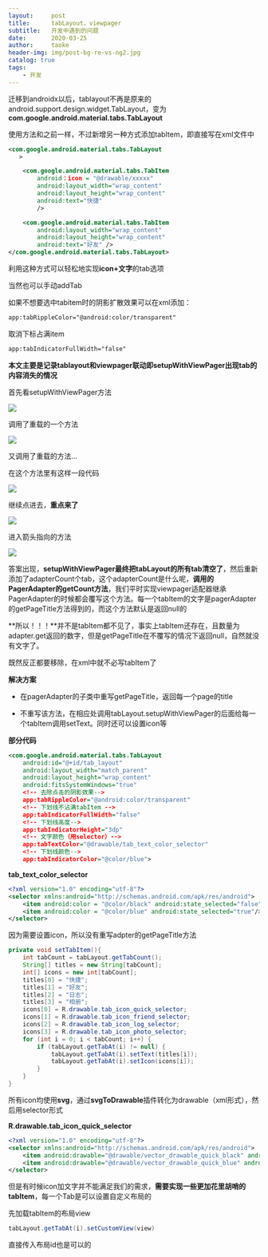 ```yaml
---
layout:     post
title:      tabLayout，viewpager
subtitle:   开发中遇到的问题
date:       2020-03-25
author:     taoke
header-img: img/post-bg-re-vs-ng2.jpg
catalog: true
tags:
    - 开发
---
```


迁移到androidx以后，tablayout不再是原来的 android.support.design.widget.TabLayout，变为**com.google.android.material.tabs.TabLayout**

使用方法和之前一样，不过新增另一种方式添加tabItem，即直接写在xml文件中

```xml
<com.google.android.material.tabs.TabLayout
   >

    <com.google.android.material.tabs.TabItem
    	android：icon = "@drawable/xxxxx"
        android:layout_width="wrap_content"
        android:layout_height="wrap_content"
        android:text="快捷"
        />

    <com.google.android.material.tabs.TabItem
        android:layout_width="wrap_content"
        android:layout_height="wrap_content"
        android:text="好友" />
</com.google.android.material.tabs.TabLayout>
```

利用这种方式可以轻松地实现**icon+文字**的tab选项

当然也可以手动addTab



如果不想要选中tabitem时的阴影扩散效果可以在xml添加：

```xml
app:tabRippleColor="@android:color/transparent"
```



取消下标占满item

```xml
app:tabIndicatorFullWidth="false"
```



**本文主要是记录tablayout和viewpager联动即setupWithViewPager出现tab的内容消失的情况**

首先看setupWithViewPager方法

![](http://ww1.sinaimg.cn/large/006nwaiFly1gd68ewfg32j310203idje.jpg)

调用了重载的一个方法

![](http://ww1.sinaimg.cn/large/006nwaiFly1gd68frtiabj30zy033gon.jpg)

又调用了重载的方法...

在这个方法里有这样一段代码

![](http://ww1.sinaimg.cn/large/006nwaiFly1gd68hte86nj31030e7nen.jpg)



继续点进去，**重点来了**

![](http://ww1.sinaimg.cn/large/006nwaiFly1gd68jiqgooj30zx0gfh54.jpg)

进入箭头指向的方法

![](http://ww1.sinaimg.cn/large/006nwaiFly1gd68kihsrbj310e0fj7mf.jpg)



答案出现，**setupWithViewPager最终把tabLayout的所有tab清空了**，然后重新添加了adapterCount个tab，这个adapterCount是什么呢，**调用的PagerAdapter的getCount方法**，我们平时实现viewpager适配器继承PagerAdapter的时候都会覆写这个方法。每一个tabItem的文字是pagerAdapter的getPageTitle方法得到的，而这个方法默认是返回null的



**所以！！！**并不是tabItem都不见了，事实上tabItem还存在，且数量为adapter.get返回的数字，但是getPageTitle在不覆写的情况下返回null，自然就没有文字了。

既然反正都要移除，在xml中就不必写tabItem了



**解决方案**

- 在pagerAdapter的子类中重写getPageTitle，返回每一个page的title

- 不重写该方法，在相应处调用tabLayout.setupWithViewPager的后面给每一个tabItem调用setText。同时还可以设置icon等



**部分代码**

```xml
<com.google.android.material.tabs.TabLayout
    android:id="@+id/tab_layout"
    android:layout_width="match_parent"
    android:layout_height="wrap_content"
    android:fitsSystemWindows="true"
    <!-- 去除点击的阴影效果-->
    app:tabRippleColor="@android:color/transparent"
    <!-- 下划线不沾满tabItem -->
    app:tabIndicatorFullWidth="false"
	<!-- 下划线高度-->
    app:tabIndicatorHeight="3dp"
	<!-- 文字颜色（用selector）-->
    app:tabTextColor="@drawable/tab_text_color_selector"
	<!-- 下划线颜色-->
    app:tabIndicatorColor="@color/blue">
```



**tab_text_color_selector**

```xml
<?xml version="1.0" encoding="utf-8"?>
<selector xmlns:android="http://schemas.android.com/apk/res/android">
    <item android:color = "@color/black" android:state_selected="false"/>
    <item android:color = "@color/blue" android:state_selected="true"/>
</selector>
```



因为需要设置icon，所以没有重写adpter的getPageTitle方法

```java
private void setTabItem(){
    int tabCount = tabLayout.getTabCount();
    String[] titles = new String[tabCount];
    int[] icons = new int[tabCount];
    titles[0] = "快捷";
    titles[1] = "好友";
    titles[2] = "日志";
    titles[3] = "相册";
    icons[0] = R.drawable.tab_icon_quick_selector;
    icons[1] = R.drawable.tab_icon_friend_selector;
    icons[2] = R.drawable.tab_icon_log_selector;
    icons[3] = R.drawable.tab_icon_photo_selector;
    for (int i = 0; i < tabCount; i++) {
        if (tabLayout.getTabAt(i) != null) {
            tabLayout.getTabAt(i).setText(titles[i]);
            tabLayout.getTabAt(i).setIcon(icons[i]);
        }
    }
}
```

所有icon均使用**svg**，通过**svgToDrawable**插件转化为drawable（xml形式），然后用selector形式

**R.drawable.tab_icon_quick_selector**

```xml
<?xml version="1.0" encoding="utf-8"?>
<selector xmlns:android="http://schemas.android.com/apk/res/android">
    <item android:drawable="@drawable/vector_drawable_quick_black" android:state_selected="false"/>
    <item android:drawable="@drawable/vector_drawable_quick_blue" android:state_selected="true"/>
</selector>
```



但是有时候icon加文字并不能满足我们的需求，**需要实现一些更加花里胡哨的tabItem**，每一个Tab是可以设置自定义布局的

先加载tabItem的布局view

```java
tabLayout.getTabAt(i).setCustomView(view)
```

直接传入布局id也是可以的

